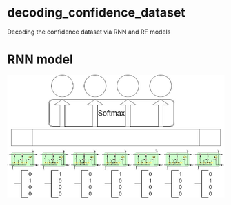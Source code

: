 # decoding_confidence_dataset
Decoding the confidence dataset via RNN and RF models

# RNN model
![rnn](https://github.com/nmningmei/decoding_confidence_dataset/blob/main/figures/RNN%20model%20confidence%20database.jpg)

